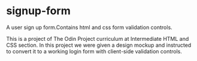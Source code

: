 # signup-form
A user sign up form.Contains html and css form validation controls.

This is a project of The Odin Project curriculum at Intermediate HTML and CSS section. 
In this project we were given a design mockup and instructed to convert it to a working login form with client-side validation controls.
